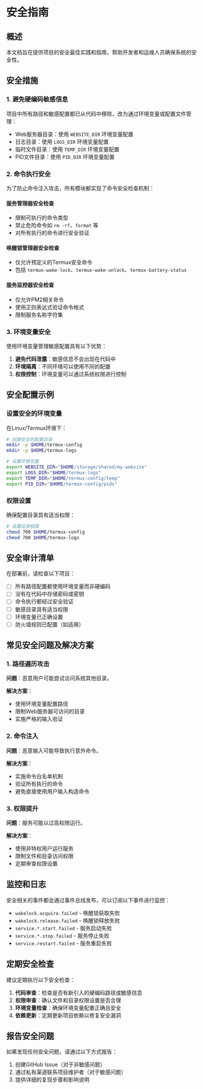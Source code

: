 # 安全指南

## 概述

本文档旨在提供项目的安全最佳实践和指南，帮助开发者和运维人员确保系统的安全性。

## 安全措施

### 1. 避免硬编码敏感信息

项目中所有路径和敏感配置都已从代码中移除，改为通过环境变量或配置文件管理：

- Web服务器目录：使用 `WEBSITE_DIR` 环境变量配置
- 日志目录：使用 `LOGS_DIR` 环境变量配置
- 临时文件目录：使用 `TEMP_DIR` 环境变量配置
- PID文件目录：使用 `PID_DIR` 环境变量配置

### 2. 命令执行安全

为了防止命令注入攻击，所有模块都实现了命令安全检查机制：

#### 服务管理器安全检查
- 限制可执行的命令类型
- 禁止危险命令如 `rm -rf`、`format` 等
- 对所有执行的命令进行安全验证

#### 唤醒锁管理器安全检查
- 仅允许预定义的Termux安全命令
- 包括 `termux-wake-lock`、`termux-wake-unlock`、`termux-battery-status`

#### 服务监控器安全检查
- 仅允许PM2相关命令
- 使用正则表达式验证命令格式
- 限制服务名称字符集

### 3. 环境变量安全

使用环境变量管理敏感配置具有以下优势：

1. **避免代码泄露**：敏感信息不会出现在代码中
2. **环境隔离**：不同环境可以使用不同的配置
3. **权限控制**：环境变量可以通过系统权限进行控制

## 安全配置示例

### 设置安全的环境变量

在Linux/Termux环境下：

```bash
# 创建安全的配置目录
mkdir -p $HOME/termux-config
mkdir -p $HOME/termux-logs

# 设置环境变量
export WEBSITE_DIR="$HOME/storage/shared/my-website"
export LOGS_DIR="$HOME/termux-logs"
export TEMP_DIR="$HOME/termux-config/temp"
export PID_DIR="$HOME/termux-config/pids"
```

### 权限设置

确保配置目录具有适当权限：

```bash
# 设置目录权限
chmod 700 $HOME/termux-config
chmod 700 $HOME/termux-logs
```

## 安全审计清单

在部署前，请检查以下项目：

- [ ] 所有路径配置都使用环境变量而非硬编码
- [ ] 没有在代码中存储密码或密钥
- [ ] 命令执行都经过安全验证
- [ ] 敏感目录具有适当权限
- [ ] 环境变量已正确设置
- [ ] 防火墙规则已配置（如适用）

## 常见安全问题及解决方案

### 1. 路径遍历攻击

**问题**：恶意用户可能尝试访问系统其他目录。

**解决方案**：
- 使用环境变量配置路径
- 限制Web服务器可访问的目录
- 实施严格的输入验证

### 2. 命令注入

**问题**：恶意输入可能导致执行意外命令。

**解决方案**：
- 实施命令白名单机制
- 验证所有执行的命令
- 避免直接使用用户输入构造命令

### 3. 权限提升

**问题**：服务可能以过高权限运行。

**解决方案**：
- 使用非特权用户运行服务
- 限制文件和目录访问权限
- 定期审查权限设置

## 监控和日志

安全相关的事件都会通过事件总线发布，可以订阅以下事件进行监控：

- `wakelock.acquire.failed` - 唤醒锁获取失败
- `wakelock.release.failed` - 唤醒锁释放失败
- `service.*.start.failed` - 服务启动失败
- `service.*.stop.failed` - 服务停止失败
- `service.restart.failed` - 服务重启失败

## 定期安全检查

建议定期执行以下安全检查：

1. **代码审查**：检查是否有新引入的硬编码路径或敏感信息
2. **权限审查**：确认文件和目录权限设置是否合理
3. **环境变量检查**：确保环境变量配置正确且安全
4. **依赖更新**：定期更新项目依赖以修复安全漏洞

## 报告安全问题

如果发现任何安全问题，请通过以下方式报告：

1. 创建GitHub Issue（对于非敏感问题）
2. 通过私有渠道联系项目维护者（对于敏感问题）
3. 提供详细的复现步骤和影响说明